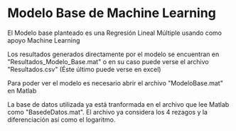 # Modelo Base de Machine Learning

El Modelo base planteado es una Regresión Lineal Múltiple usando como apoyo Machine Learning

Los resultados generados directamente por el modelo se encuentran en "Resultados_Modelo_Base.mat" o en su caso puede verse el archivo "Resultados.csv" (Éste último puede verse en excel)

Para poder ver el modelo es necesario abrir el archivo "ModeloBase.mat" en Matlab

La base de datos utilizada ya está tranformada en el archivo que lee Matlab como "BasedeDatos.mat". El archivo ya considera los 4 rezagos y la diferenciación así como el logaritmo.
